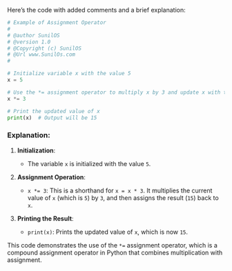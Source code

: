 Here’s the code with added comments and a brief explanation:

```python
# Example of Assignment Operator
# 
# @author SunilOS  
# @version 1.0
# @Copyright (c) SunilOS  
# @Url www.SunilOs.com
#

# Initialize variable x with the value 5
x = 5

# Use the *= assignment operator to multiply x by 3 and update x with the result
x *= 3

# Print the updated value of x
print(x)  # Output will be 15
```

### Explanation:

1. **Initialization**:
   - The variable `x` is initialized with the value `5`.

2. **Assignment Operation**:
   - `x *= 3`: This is a shorthand for `x = x * 3`. It multiplies the current value of `x` (which is `5`) by `3`, and then assigns the result (`15`) back to `x`.

3. **Printing the Result**:
   - `print(x)`: Prints the updated value of `x`, which is now `15`.

This code demonstrates the use of the `*=` assignment operator, which is a compound assignment operator in Python that combines multiplication with assignment.
